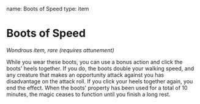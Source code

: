 name: Boots of Speed
type: item

# Boots of Speed
_Wondrous item, rare (requires attunement)_

While you wear these boots, you can use a bonus action and click the boots' heels together. If you do, the boots double your walking speed, and any creature that makes an opportunity attack against you has disadvantage on the attack roll. If you click your heels together again, you end the effect.
When the boots' property has been used for a total of 10 minutes, the magic ceases to function until you finish a long rest.
